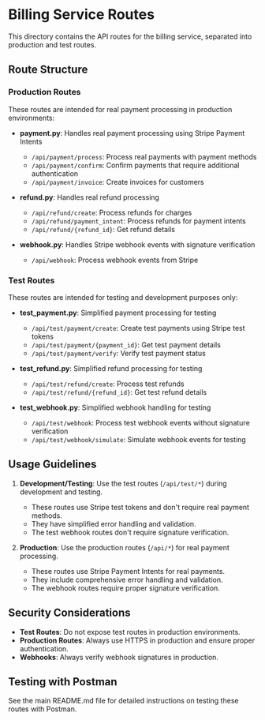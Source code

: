 # Billing Service Routes

This directory contains the API routes for the billing service, separated into production and test routes.

## Route Structure

### Production Routes

These routes are intended for real payment processing in production environments:

- **payment.py**: Handles real payment processing using Stripe Payment Intents

  - `/api/payment/process`: Process real payments with payment methods
  - `/api/payment/confirm`: Confirm payments that require additional authentication
  - `/api/payment/invoice`: Create invoices for customers

- **refund.py**: Handles real refund processing

  - `/api/refund/create`: Process refunds for charges
  - `/api/refund/payment_intent`: Process refunds for payment intents
  - `/api/refund/{refund_id}`: Get refund details

- **webhook.py**: Handles Stripe webhook events with signature verification
  - `/api/webhook`: Process webhook events from Stripe

### Test Routes

These routes are intended for testing and development purposes only:

- **test_payment.py**: Simplified payment processing for testing

  - `/api/test/payment/create`: Create test payments using Stripe test tokens
  - `/api/test/payment/{payment_id}`: Get test payment details
  - `/api/test/payment/verify`: Verify test payment status

- **test_refund.py**: Simplified refund processing for testing

  - `/api/test/refund/create`: Process test refunds
  - `/api/test/refund/{refund_id}`: Get test refund details

- **test_webhook.py**: Simplified webhook handling for testing
  - `/api/test/webhook`: Process test webhook events without signature verification
  - `/api/test/webhook/simulate`: Simulate webhook events for testing

## Usage Guidelines

1. **Development/Testing**: Use the test routes (`/api/test/*`) during development and testing.

   - These routes use Stripe test tokens and don't require real payment methods.
   - They have simplified error handling and validation.
   - The test webhook routes don't require signature verification.

2. **Production**: Use the production routes (`/api/*`) for real payment processing.
   - These routes use Stripe Payment Intents for real payments.
   - They include comprehensive error handling and validation.
   - The webhook routes require proper signature verification.

## Security Considerations

- **Test Routes**: Do not expose test routes in production environments.
- **Production Routes**: Always use HTTPS in production and ensure proper authentication.
- **Webhooks**: Always verify webhook signatures in production.

## Testing with Postman

See the main README.md file for detailed instructions on testing these routes with Postman.
